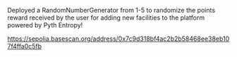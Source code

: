 Deployed a RandomNumberGenerator from 1-5 to randomize the points reward received by the user for adding new facilities to the platform powered by Pyth Entropy!

https://sepolia.basescan.org/address/0x7c9d318bf4ac2b2b58468ee38eb107f4ffa0c5fb

